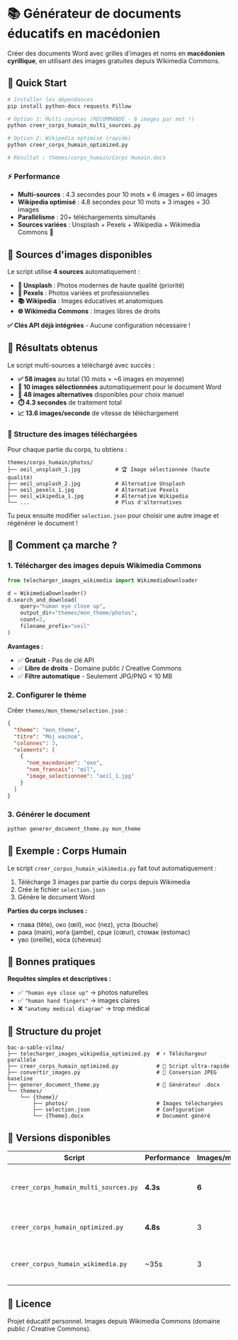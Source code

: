 # 📚 Générateur de documents éducatifs en macédonien

Créer des documents Word avec grilles d'images et noms en **macédonien cyrillique**, en utilisant des images gratuites depuis Wikimedia Commons.

## 🚀 Quick Start

```bash
# Installer les dépendances
pip install python-docx requests Pillow

# Option 1: Multi-sources (RECOMMANDÉ - 6 images par mot !)
python creer_corps_humain_multi_sources.py

# Option 2: Wikipedia optimisé (rapide)
python creer_corps_humain_optimized.py

# Résultat : themes/corps_humain/Corps Humain.docx
```

### ⚡ Performance

- **Multi-sources** : 4.3 secondes pour 10 mots × 6 images = 60 images
- **Wikipedia optimisé** : 4.8 secondes pour 10 mots × 3 images = 30 images
- **Parallélisme** : 20+ téléchargements simultanés
- **Sources variées** : Unsplash + Pexels + Wikipedia + Wikimedia Commons 🚀

## 🔑 Sources d'images disponibles

Le script utilise **4 sources** automatiquement :

- **🎯 Unsplash** : Photos modernes de haute qualité (priorité)
- **📸 Pexels** : Photos variées et professionnelles  
- **📚 Wikipedia** : Images éducatives et anatomiques
- **🌐 Wikimedia Commons** : Images libres de droits

**✅ Clés API déjà intégrées** - Aucune configuration nécessaire !

## 🎯 Résultats obtenus

Le script multi-sources a téléchargé avec succès :

- **✅ 58 images** au total (10 mots × ~6 images en moyenne)
- **🎯 10 images sélectionnées** automatiquement pour le document Word
- **📂 48 images alternatives** disponibles pour choix manuel
- **⏱️ 4.3 secondes** de traitement total
- **📈 13.6 images/seconde** de vitesse de téléchargement

### 📁 Structure des images téléchargées

Pour chaque partie du corps, tu obtiens :

```
themes/corps_humain/photos/
├── oeil_unsplash_1.jpg           # 🏆 Image sélectionnée (haute qualité)
├── oeil_unsplash_2.jpg           # Alternative Unsplash
├── oeil_pexels_1.jpg             # Alternative Pexels
├── oeil_wikipedia_1.jpg          # Alternative Wikipedia
└── ...                           # Plus d'alternatives
```

Tu peux ensuite modifier `selection.json` pour choisir une autre image et régénérer le document !

## 📸 Comment ça marche ?

### 1. Télécharger des images depuis Wikimedia Commons

```python
from telecharger_images_wikimedia import WikimediaDownloader

d = WikimediaDownloader()
d.search_and_download(
    query="human eye close up",
    output_dir="themes/mon_theme/photos",
    count=3,
    filename_prefix="oeil"
)
```

**Avantages :**

- ✅ **Gratuit** - Pas de clé API
- ✅ **Libre de droits** - Domaine public / Creative Commons
- ✅ **Filtre automatique** - Seulement JPG/PNG < 10 MB

### 2. Configurer le thème

Créer `themes/mon_theme/selection.json` :

```json
{
  "theme": "mon_theme",
  "titre": "Мој наслов",
  "colonnes": 3,
  "elements": [
    {
      "nom_macedonien": "око",
      "nom_francais": "œil",
      "image_selectionnee": "oeil_1.jpg"
    }
  ]
}
```

### 3. Générer le document

```bash
python generer_document_theme.py mon_theme
```

## 🎨 Exemple : Corps Humain

Le script `creer_corpus_humain_wikimedia.py` fait tout automatiquement :

1. Télécharge 3 images par partie du corps depuis Wikimedia
2. Crée le fichier `selection.json`
3. Génère le document Word

**Parties du corps incluses :**

- глава (tête), око (œil), нос (nez), уста (bouche)
- рака (main), нога (jambe), срце (cœur), стомак (estomac)
- уво (oreille), коса (cheveux)

## 🎯 Bonnes pratiques

**Requêtes simples et descriptives :**

- ✅ `"human eye close up"` → photos naturelles
- ✅ `"human hand fingers"` → images claires
- ❌ `"anatomy medical diagram"` → trop médical

## 📁 Structure du projet

```
bac-a-sable-vilma/
├── telecharger_images_wikipedia_optimized.py  # ⚡ Téléchargeur parallèle
├── creer_corps_humain_optimized.py            # 🚀 Script ultra-rapide
├── convertir_images.py                        # 🔄 Conversion JPEG baseline
├── generer_document_theme.py                  # 📄 Générateur .docx
└── themes/
    └── {theme}/
        ├── photos/                            # Images téléchargées
        ├── selection.json                     # Configuration
        └── {Theme}.docx                       # Document généré
```

## 🚀 Versions disponibles

| Script                              | Performance | Images/mot | Usage                                              |
| ----------------------------------- | ----------- | ---------- | -------------------------------------------------- |
| `creer_corps_humain_multi_sources.py` | **4.3s**  | **6**      | 🎯 **RECOMMANDÉ** - 4 sources, qualité maximale   |
| `creer_corps_humain_optimized.py`   | **4.8s**    | 3          | ⚡ Rapide - Wikipedia seulement                    |
| `creer_corpus_humain_wikimedia.py`  | ~35s        | 3          | 📚 Classique - Wikimedia Commons seulement        |

## 📝 Licence

Projet éducatif personnel. Images depuis Wikimedia Commons (domaine public / Creative Commons).
